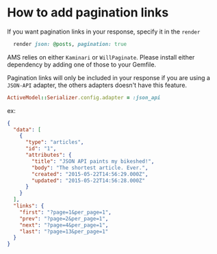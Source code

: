 # How to add pagination links

If you want pagination links in your response, specify it in the `render`

```ruby
  render json: @posts, pagination: true
```

AMS relies on either `Kaminari` or `WillPaginate`. Please install either dependency by adding one of those to your Gemfile.

Pagination links will only be included in your response if you are using a ```JSON-API``` adapter, the others adapters doesn't have this feature.

```ruby
ActiveModel::Serializer.config.adapter = :json_api
```

ex:
```json
{
  "data": [
    {
      "type": "articles",
      "id": "1",
      "attributes": {
        "title": "JSON API paints my bikeshed!",
        "body": "The shortest article. Ever.",
        "created": "2015-05-22T14:56:29.000Z",
        "updated": "2015-05-22T14:56:28.000Z"
      }
    }
  ],
  "links": {
    "first": "?page=1&per_page=1",
    "prev": "?page=2&per_page=1",
    "next": "?page=4&per_page=1",
    "last": "?page=13&per_page=1"
  }
}
```
